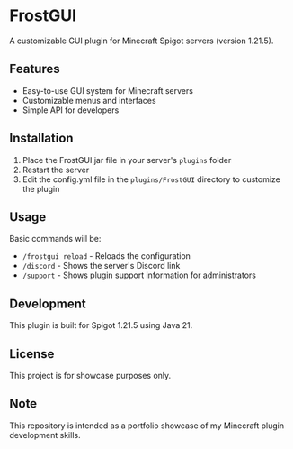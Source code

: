 # FrostGUI

A customizable GUI plugin for Minecraft Spigot servers (version 1.21.5).

## Features

- Easy-to-use GUI system for Minecraft servers
- Customizable menus and interfaces
- Simple API for developers

## Installation

1. Place the FrostGUI.jar file in your server's `plugins` folder
2. Restart the server
3. Edit the config.yml file in the `plugins/FrostGUI` directory to customize the plugin

## Usage

Basic commands will be:

- `/frostgui reload` - Reloads the configuration
- `/discord` - Shows the server's Discord link
- `/support` - Shows plugin support information for administrators

## Development

This plugin is built for Spigot 1.21.5 using Java 21.

## License

This project is for showcase purposes only.

## Note

This repository is intended as a portfolio showcase of my Minecraft plugin development skills.
